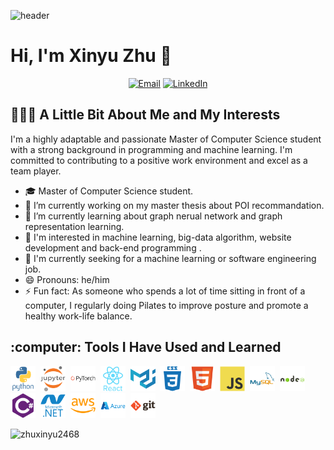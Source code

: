 ![header](https://capsule-render.vercel.app/api?type=waving&color=004466&height=300&section=header&text=Hello%20everyone&#x1F60A;&fontSize=90)


# Hi, I'm Xinyu Zhu 👋


<p align="center">
  <a href="mailto:patrick.xinyuzhu@gmail.com"><img src="https://img.shields.io/badge/-Email-0077B5?style=flat&logo=gmail&logoColor=white" alt="Email"></a>
  <a href="https://nz.linkedin.com/in/xinyu-zhu-81b739195"><img src="https://img.shields.io/badge/-LinkedIn-0077B5?style=flat&logo=linkedin&logoColor=white" alt="LinkedIn"></a>

</p>

<h2>👨🏻‍💻  A Little Bit About Me and My Interests</h2>


I'm a highly adaptable and passionate Master of Computer Science student with a strong background in programming and machine learning. I'm committed to contributing to a positive work environment and excel as a team player.

- 🎓 Master of Computer Science student.
- 🔭 I’m currently working on my master thesis about POI recommandation.
- 🌱 I’m currently learning about graph nerual network and graph representation learning.
- 🤔 I'm interested in machine learning, big-data algorithm, website development and back-end programming .
- 💬 I'm currently seeking for a machine learning or software engineering job.
- 😄 Pronouns: he/him
- ⚡ Fun fact: As someone who spends a lot of time sitting in front of a computer, I regularly doing Pilates to improve posture and promote a healthy work-life balance.






<!--
```yaml
name: Xinyu Zhu
located_in: Auckland, NZ
eduacation:
[
"Master of Science in Computer Science - Research",
"Postgraduate Diploma in Computer Science",
"Bachelor of Science in Computer Science",
]

```


[![Anurag's GitHub stats](https://github-readme-stats.vercel.app/api?username=zhuxinyu2468&count_private=true&show_icons=true&theme=prussian )](https://github.com/zhuxinyu2468)

[![Top Langs](https://github-readme-stats.vercel.app/api/top-langs/?username=zhuxinyu2468&hide_progress=true)](https://github.com/zhuxinyu2468)
-->

<h2>:computer: Tools I Have Used and Learned</h2>
<p align="left">
<div>
  <img src="https://github.com/devicons/devicon/blob/master/icons/python/python-original-wordmark.svg" title="python" alt="python" width="40" height="40"/>&nbsp;
  <img src="https://github.com/devicons/devicon/blob/master/icons/jupyter/jupyter-original-wordmark.svg" title="jupyter" alt="jupyter" width="40" height="40"/>&nbsp;
  <img src="https://github.com/devicons/devicon/blob/master/icons/pytorch/pytorch-original-wordmark.svg" title="pytorch" alt="pytorch" width="40" height="40"/>&nbsp;
  <img src="https://github.com/devicons/devicon/blob/master/icons/react/react-original-wordmark.svg" title="React" alt="React" width="40" height="40"/>&nbsp;
  <img src="https://github.com/devicons/devicon/blob/master/icons/materialui/materialui-original.svg" title="Material UI" alt="Material UI" width="40" height="40"/>&nbsp;
  <img src="https://github.com/devicons/devicon/blob/master/icons/css3/css3-plain-wordmark.svg"  title="CSS3" alt="CSS" width="40" height="40"/>&nbsp;
  <img src="https://github.com/devicons/devicon/blob/master/icons/html5/html5-original.svg" title="HTML5" alt="HTML" width="40" height="40"/>&nbsp;
  <img src="https://github.com/devicons/devicon/blob/master/icons/javascript/javascript-original.svg" title="JavaScript" alt="JavaScript" width="40" height="40"/>&nbsp;
  <img src="https://github.com/devicons/devicon/blob/master/icons/mysql/mysql-original-wordmark.svg" title="MySQL"  alt="MySQL" width="40" height="40"/>&nbsp;
  <img src="https://github.com/devicons/devicon/blob/master/icons/nodejs/nodejs-original-wordmark.svg" title="NodeJS" alt="NodeJS" width="40" height="40"/>&nbsp;
  <img src="https://github.com/devicons/devicon/blob/master/icons/csharp/csharp-plain.svg" title="CSharp" alt="CSharp" width="40" height="40"/>&nbsp;
  <img src="https://github.com/devicons/devicon/blob/master/icons/dot-net/dot-net-plain-wordmark.svg" title="DotNet" alt="DotNet" width="40" height="40"/>&nbsp;
  <img src="https://github.com/devicons/devicon/blob/master/icons/amazonwebservices/amazonwebservices-plain-wordmark.svg" title="AWS" alt="AWS" width="40" height="40"/>&nbsp;
    <img src="https://github.com/devicons/devicon/blob/master/icons/azure/azure-original-wordmark.svg" title="Azure" alt="Azure" width="40" height="40"/>&nbsp;
  <img src="https://github.com/devicons/devicon/blob/master/icons/git/git-original-wordmark.svg" title="Git" **alt="Git" width="40" height="40"/>
</div>
</p>

<p align="left">
  <img src="https://github-readme-stats.vercel.app/api?username=zhuxinyu2468&count_private=true&show_icons=true&theme=prussian" alt="zhuxinyu2468" />
</p>

<!--
**zhuxinyu2468/zhuxinyu2468** is a ✨ _special_ ✨ repository because its `README.md` (this file) appears on your GitHub profile.

Here are some ideas to get you started:

- 🔭 I’m currently working on ...
- 🌱 I’m currently learning ...
- 👯 I’m looking to collaborate on ...
- 🤔 I’m looking for help with ...
- 💬 Ask me about ...
- 📫 How to reach me: ...
- 😄 Pronouns: ...
- ⚡ Fun fact: ...
-->
